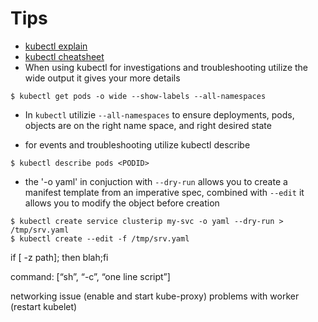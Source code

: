 # Tips

* [kubectl explain](https://blog.heptio.com/kubectl-explain-heptioprotip-ee883992a243)
* [kubectl cheatsheet](https://kubernetes.io/docs/user-guide/kubectl-cheatsheet/)
* When using kubectl for investigations and troubleshooting utilize the wide output it gives your more details
```
$ kubectl get pods -o wide --show-labels --all-namespaces
```
* In `kubectl` utilizie `--all-namespaces` to ensure deployments, pods, objects are on the right name space, and right desired state

* for events and troubleshooting utilize kubectl describe
```
$ kubectl describe pods <PODID>
```
* the '-o yaml' in conjuction with `--dry-run` allows you to create a manifest template from an imperative spec, combined with `--edit` it allows you to modify the object before creation
```
$ kubectl create service clusterip my-svc -o yaml --dry-run > /tmp/srv.yaml
$ kubectl create --edit -f /tmp/srv.yaml
```

if [ -z path]; then blah;fi

command: [“sh”, “-c”, “one line script”]

networking issue (enable and start kube-proxy)
problems with worker (restart kubelet)
